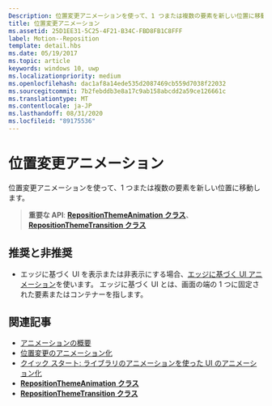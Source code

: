 ```yaml
---
Description: 位置変更アニメーションを使って、1 つまたは複数の要素を新しい位置に移動します。
title: 位置変更アニメーション
ms.assetid: 25D1EE31-5C25-4F21-B34C-FBD8FB1C8FFF
label: Motion--Reposition
template: detail.hbs
ms.date: 05/19/2017
ms.topic: article
keywords: windows 10, uwp
ms.localizationpriority: medium
ms.openlocfilehash: dac1af8a14ede535d2087469cb559d7038f22032
ms.sourcegitcommit: 7b2febddb3e8a17c9ab158abcdd2a59ce126661c
ms.translationtype: MT
ms.contentlocale: ja-JP
ms.lasthandoff: 08/31/2020
ms.locfileid: "89175536"
---
```

# <a name="reposition-animations"></a>位置変更アニメーション



位置変更アニメーションを使って、1 つまたは複数の要素を新しい位置に移動します。

> **重要な API**: [**RepositionThemeAnimation クラス**](/uwp/api/Windows.UI.Xaml.Media.Animation.RepositionThemeAnimation)、[**RepositionThemeTransition クラス**](/uwp/api/Windows.UI.Xaml.Media.Animation.RepositionThemeTransition)

## <a name="dos-and-donts"></a>推奨と非推奨


-   エッジに基づく UI を表示または非表示にする場合、[エッジに基づく UI アニメーション](motion-edgebased.md)を使います。 エッジに基づく UI とは、画面の端の 1 つに固定された要素またはコンテナーを指します。


## <a name="related-articles"></a>関連記事

* [アニメーションの概要](./xaml-animation.md)
* [位置変更のアニメーション化](/previous-versions/windows/apps/jj649434(v=win.10))
* [クイック スタート: ライブラリのアニメーションを使った UI のアニメーション化](/previous-versions/windows/apps/hh452703(v=win.10))
* [**RepositionThemeAnimation クラス**](/uwp/api/Windows.UI.Xaml.Media.Animation.RepositionThemeAnimation)
* [**RepositionThemeTransition クラス**](/uwp/api/Windows.UI.Xaml.Media.Animation.RepositionThemeTransition)


 
